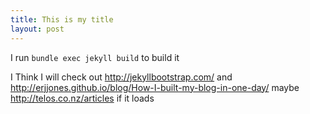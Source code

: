 ```yaml
---
title: This is my title
layout: post
---
```


I run `bundle exec jekyll build` to build it

I Think I will check out http://jekyllbootstrap.com/
and http://erjjones.github.io/blog/How-I-built-my-blog-in-one-day/
maybe http://telos.co.nz/articles if it loads
